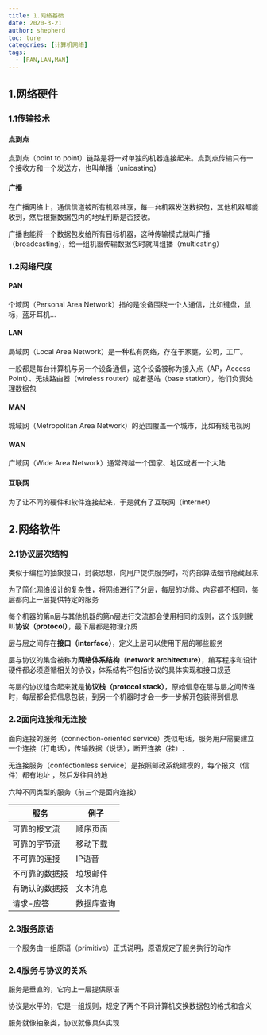 ```yaml
---
title: 1.网络基础
date: 2020-3-21
author: shepherd
toc: ture
categories: [计算机网络]
tags:
  - [PAN,LAN,MAN]
---
```


## 1.网络硬件

### 1.1传输技术

#### 点到点

点到点（point to point）链路是将一对单独的机器连接起来。点到点传输只有一个接收方和一个发送方，也叫单播（unicasting）

<!-- more -->

#### 广播

在广播网络上，通信信道被所有机器共享，每一台机器发送数据包，其他机器都能收到，然后根据数据包内的地址判断是否接收。

广播也能将一个数据包发给所有目标机器，这种传输模式就叫广播（broadcasting），给一组机器传输数据包时就叫组播（multicating）

### 1.2网络尺度

#### PAN

个域网（Personal Area Network）指的是设备围绕一个人通信，比如键盘，鼠标，蓝牙耳机...

#### LAN

局域网（Local Area Network）是一种私有网络，存在于家庭，公司，工厂。

一般都是每台计算机与另一个设备通信，这个设备被称为接入点（AP，Access Point）、无线路由器（wireless router）或者基站（base station），他们负责处理数据包

#### MAN

城域网（Metropolitan Area Network）的范围覆盖一个城市，比如有线电视网

#### WAN

广域网（Wide Area Network）通常跨越一个国家、地区或者一个大陆

#### 互联网

为了让不同的硬件和软件连接起来，于是就有了互联网（internet）

## 2.网络软件

### 2.1协议层次结构

类似于编程的抽象接口，封装思想，向用户提供服务时，将内部算法细节隐藏起来

为了简化网络设计的复杂性，将网络进行了分层，每层的功能、内容都不相同，每层都向上一层提供特定的服务

每个机器的第n层与其他机器的第n层进行交流都会使用相同的规则，这个规则就叫**协议（protocol）**，最下层都是物理介质

层与层之间存在**接口（interface）**，定义上层可以使用下层的哪些服务

层与协议的集合被称为**网络体系结构（network architecture）**，编写程序和设计硬件都必须遵循相关的协议，体系结构不包括协议的具体实现和接口规范

每层的协议组合起来就是**协议栈（protocol stack）**，原始信息在层与层之间传递时，每层都会把信息包装，到另一个机器时才会一步一步解开包装得到信息

### 2.2面向连接和无连接

面向连接的服务（connection-oriented service）类似电话，服务用户需要建立一个连接（打电话），传输数据（说话），断开连接（挂）.

无连接服务（confectionless service）是按照邮政系统建模的，每个报文（信件）都有地址 ，然后发往目的地

六种不同类型的服务（前三个是面向连接）

| 服务           | 例子       |
| -------------- | ---------- |
| 可靠的报文流   | 顺序页面   |
| 可靠的字节流   | 移动下载   |
| 不可靠的连接   | IP语音     |
| 不可靠的数据报 | 垃圾邮件   |
| 有确认的数据报 | 文本消息   |
| 请求-应答      | 数据库查询 |

### 2.3服务原语

一个服务由一组原语（primitive）正式说明，原语规定了服务执行的动作

### 2.4服务与协议的关系

服务是垂直的，它向上一层提供原语

协议是水平的，它是一组规则，规定了两个不同计算机交换数据包的格式和含义

服务就像抽象类，协议就像具体实现

